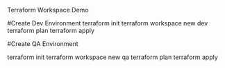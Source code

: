Terraform Workspace Demo

#Create Dev Environment terraform init terraform workspace new dev terraform plan terraform apply

#Create QA Environment

terraform init terraform workspace new qa terraform plan terraform apply
